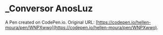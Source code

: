 # _Conversor AnosLuz

A Pen created on CodePen.io. Original URL: [https://codepen.io/hellen-moura/pen/WNPXwwo](https://codepen.io/hellen-moura/pen/WNPXwwo).




